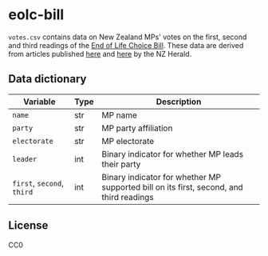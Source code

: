 # eolc-bill

`votes.csv` contains data on New Zealand MPs' votes on the first, second and third readings of the [End of Life Choice Bill](https://www.parliament.nz/en/pb/bills-and-laws/bills-proposed-laws/document/BILL_74307/end-of-life-choice-bill/).
These data are derived from articles published [here](https://www.nzherald.co.nz/nz/news/article.cfm?c_id=1&objectid=12244261) and [here](https://www.nzherald.co.nz/nz/news/article.cfm?c_id=1&objectid=12285000) by the NZ Herald.

## Data dictionary

Variable | Type | Description
--- | --- | ---
`name` | str | MP name
`party` | str | MP party affiliation
`electorate` | str | MP electorate
`leader` | int | Binary indicator for whether MP leads their party
`first`, `second`, `third` | int | Binary indicator for whether MP supported bill on its first, second, and third readings

## License

CC0
